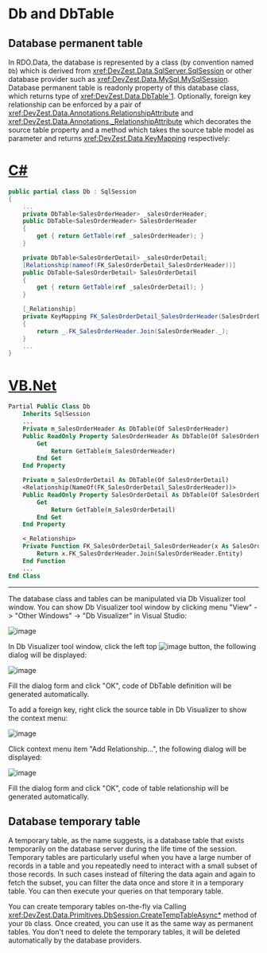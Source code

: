 # Db and DbTable

## Database permanent table

In RDO.Data, the database is represented by a class (by convention named `Db`) which is derived from <xref:DevZest.Data.SqlServer.SqlSession> or other database provider such as <xref:DevZest.Data.MySql.MySqlSession>. Database permanent table is readonly property of this database class, which returns type of <xref:DevZest.Data.DbTable`1>. Optionally, foreign key relationship can be enforced by a pair of <xref:DevZest.Data.Annotations.RelationshipAttribute> and <xref:DevZest.Data.Annotations._RelationshipAttribute> which decorates the source table property and a method which takes the source table model as parameter and returns <xref:DevZest.Data.KeyMapping> respectively:

# [C#](#tab/cs)

```cs
public partial class Db : SqlSession
{
    ...
    private DbTable<SalesOrderHeader> _salesOrderHeader;
    public DbTable<SalesOrderHeader> SalesOrderHeader
    {
        get { return GetTable(ref _salesOrderHeader); }
    }

    private DbTable<SalesOrderDetail> _salesOrderDetail;
    [Relationship(nameof(FK_SalesOrderDetail_SalesOrderHeader))]
    public DbTable<SalesOrderDetail> SalesOrderDetail
    {
        get { return GetTable(ref _salesOrderDetail); }
    }

    [_Relationship]
    private KeyMapping FK_SalesOrderDetail_SalesOrderHeader(SalesOrderDetail _)
    {
        return _.FK_SalesOrderHeader.Join(SalesOrderHeader._);
    }
    ...
}
```

# [VB.Net](#tab/vb)

```vb
Partial Public Class Db
    Inherits SqlSession
    ...
    Private m_SalesOrderHeader As DbTable(Of SalesOrderHeader)
    Public ReadOnly Property SalesOrderHeader As DbTable(Of SalesOrderHeader)
        Get
            Return GetTable(m_SalesOrderHeader)
        End Get
    End Property

    Private m_SalesOrderDetail As DbTable(Of SalesOrderDetail)
    <Relationship(NameOf(FK_SalesOrderDetail_SalesOrderHeader))>
    Public ReadOnly Property SalesOrderDetail As DbTable(Of SalesOrderDetail)
        Get
            Return GetTable(m_SalesOrderDetail)
        End Get
    End Property

    <_Relationship>
    Private Function FK_SalesOrderDetail_SalesOrderHeader(x As SalesOrderDetail) As KeyMapping
        Return x.FK_SalesOrderHeader.Join(SalesOrderHeader.Entity)
    End Function
    ...
End Class
```

***

The database class and tables can be manipulated via Db Visualizer tool window. You can show Db Visualizer tool window by clicking menu "View" -> "Other Windows" -> "Db Visualizer" in Visual Studio:

![image](/images/db_visualizer.jpg)

In Db Visualizer tool window, click the left top ![image](/images/db_visualizer_add_table.jpg) button, the following dialog will be displayed:

![image](/images/db_visualizer_add_table_dialog.jpg)

Fill the dialog form and click "OK", code of DbTable definition will be generated automatically.

To add a foreign key, right click the source table in Db Visualizer to show the context menu:

![image](/images/db_visualizer_add_relationship.jpg)

Click context menu item "Add Relationship...", the following dialog will be displayed:

![image](/images/db_visualizer_add_relationship_dialog.jpg)

Fill the dialog form and click "OK", code of table relationship will be generated automatically.

## Database temporary table

A temporary table, as the name suggests, is a database table that exists temporarily on the database server during the life time of the session. Temporary tables are particularly useful when you have a large number of records in a table and you repeatedly need to interact with a small subset of those records. In such cases instead of filtering the data again and again to fetch the subset, you can filter the data once and store it in a temporary table. You can then execute your queries on that temporary table.

You can create temporary tables on-the-fly via Calling <xref:DevZest.Data.Primitives.DbSession.CreateTempTableAsync*> method of your `Db` class. Once created, you can use it as the same way as permanent tables. You don't need to delete the temporary tables, it will be deleted automatically by the database providers.
